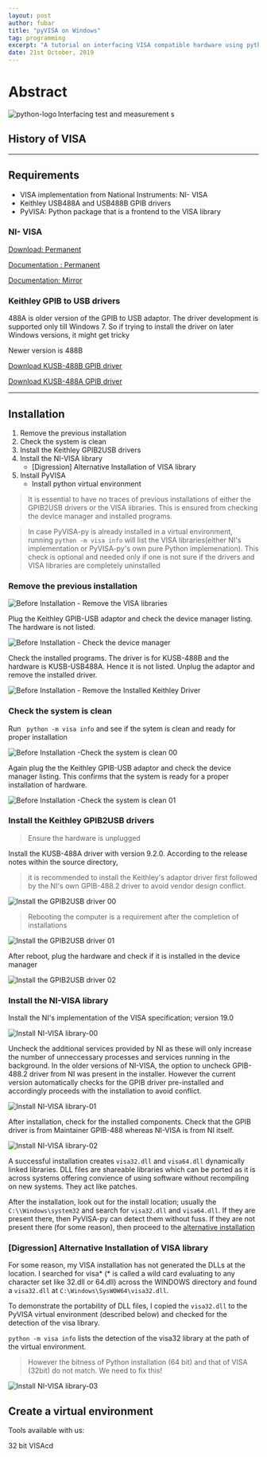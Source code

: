 ```yaml
---
layout: post
author: fubar
title: "pyVISA on Windows"
tag: programming
excerpt: "A tutorial on interfacing VISA compatible hardware using python's wrapper module `pyVISA`."
date: 21st October, 2019
---
```


# Abstract

<img
    src="/assets/images/Python/pythonLogo.svg"
    alt="python-logo"
    align = left
/>
Interfacing test and measurement s

## History of VISA

---

## Requirements

- VISA implementation from National Instruments: NI- VISA
- Keithley USB488A and USB488B GPIB drivers
- PyVISA: Python package that is a frontend to the VISA library

### NI- VISA

[Download: Permanent](http://www.ni.com/en-in/support/downloads/drivers/download.ni-visa.html#305862)

[Documentation : Permanent](http://www.ni.com/pdf/manuals/370423a.pdf)

[Documentation: Mirror](/assets/documents/PyVISA/National-Instruments-2001-NI-VISA-User-Manual.pdf)

### Keithley GPIB to USB drivers

488A is older version of the GPIB to USB adaptor. The driver development is supported only till Windows 7. So if trying to install the driver on later Windows versions, it might get tricky

Newer version is 488B

[Download KUSB-488B GPIB driver](https://www.tek.com/accessory/ki-488/3-1-3-1)

[Download KUSB-488A GPIB driver](https://www.tek.com/accessory/gpib488/9-2-0)

---

## Installation

1. Remove the previous installation
1. Check the system is clean
1. Install the Keithley GPIB2USB drivers
1. Install the NI-VISA library
    - [Digression] Alternative Installation of VISA library
1. Install PyVISA
    - Install python virtual environment

> It is essential to have no traces of previous installations of either the GPIB2USB drivers or the VISA libraries. This is ensured from checking the device manager  and installed programs.

> In case PyVISA-py is already installed in a virtual environment, running
> `python -m visa info` will list the VISA libraries(either NI's implementation or PyVISA-py's own pure Python implemenation).
> This check is optional and needed only if one is not sure if the drivers and VISA libraries are completely uninstalled

### Remove the previous installation


![Before Installation - Remove the VISA libraries](/assets/images/PyVISA/InstallationPyVISA-00.png)

Plug the Keithley GPIB-USB adaptor and check the device manager listing. The hardware is not listed.

![Before Installation - Check the device manager](/assets/images/PyVISA/InstallationPyVISA-01.png)

Check the installed programs.  The driver is for KUSB-488B and the hardware is KUSB-USB488A. Hence it is not listed. Unplug the adaptor and remove the installed driver.

![Before Installation - Remove the Installed Keithley Driver](/assets/images/PyVISA/InstallationPyVISA-02.png)

### Check the system is clean

Run  ` python -m visa info` and see if the sytem is clean and ready for proper installation

![Before Installation -Check the system is clean 00](/assets/images/PyVISA/InstallationPyVISA-03.png)

Again plug the the Keithley GPIB-USB adaptor and check the device manager listing. This confirms that the system is ready for a proper installation of hardware.

![Before Installation -Check the system is clean 01](/assets/images/PyVISA/InstallationPyVISA-04.png)

### Install the Keithley GPIB2USB drivers

> Ensure the hardware is unplugged

Install the KUSB-488A driver with version 9.2.0. According to the release notes within the source directory,

> it is recommended to install the Keithley's adaptor driver first followed by the NI's own GPIB-488.2 driver to avoid vendor design conflict.

![Install the GPIB2USB driver 00](/assets/images/PyVISA/InstallationPyVISA-05.png)

> Rebooting the computer is a requirement after the completion of installations

![Install the GPIB2USB driver 01](/assets/images/PyVISA/InstallationPyVISA-06.png)

After reboot, plug the hardware and check if it is installed in the device manager

![Install the GPIB2USB driver 02](/assets/images/PyVISA/InstallationPyVISA-07.png)


### Install the NI-VISA library

Install the NI's implementation of the VISA specification; version 19.0

![Install NI-VISA library-00](/assets/images/PyVISA/InstallationPyVISA-08.png)

Uncheck the additional services provided by NI as these will only increase the number of unneccessary processes and services running in the background. In the older versions of NI-VISA, the option to uncheck GPIB-488.2 driver from NI was present in the installer. However the current version automatically checks for the GPIB driver pre-installed and accordingly proceeds with the installation to avoid conflict.

![Install NI-VISA library-01](/assets/images/PyVISA/InstallationPyVISA-09.png)

After installation, check for the installed components. Check that the GPIB driver is from Maintainer GPIB-488 whereas NI-VISA is from NI itself.

![Install NI-VISA library-02](/assets/images/PyVISA/InstallationPyVISA-10.png)

A successful installation creates `visa32.dll` and `visa64.dll` dynamically linked libraries. DLL files are shareable libraries which can be ported as it is across systems offering convience of using software without recompiling on new systems. They act like patches.

After the installation, look out for the install location; usually the `C:\\Windows\system32` and search for `visa32.dll` and `visa64.dll`. If they are present there, then PyVISA-py can detect them without fuss. If they are not present there (for some reason), then proceed to the [alternative installation](##[Digression]-Alternative-Installation-of-VISA-library)

### [Digression] Alternative Installation of VISA library

For some reason, my VISA installation has not generated the DLLs at the location. I searched for visa* (* is called a wild card evaluating to any character set like 32.dll or 64.dll) across the WINDOWS directory and found a `visa32.dll` at `C:\Windows\SysWOW64\visa32.dll`.

To demonstrate the portability of DLL files, I copied the `visa32.dll` to the PyVISA virtual environment (described below) and checked for the detection of the visa library.

`python -m visa info` lists the detection of the visa32 library at the path of the virtual environment.

>However the bitness of Python installation (64 bit) and that of VISA (32bit) do not match. We need to fix this!

![Install NI-VISA library-03](/assets/images/PyVISA/InstallationPyVISA-11.png)

## Create a virtual environment

Tools available with us:

32 bit VISAcd
